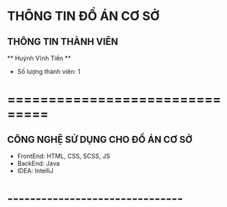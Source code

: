# THÔNG TIN ĐỒ ÁN CƠ SỞ
## THÔNG TIN THÀNH VIÊN
** Huỳnh Vĩnh Tiến **
* Số lượng thành viên: 1
# ===============================
## CÔNG NGHỆ SỬ DỤNG CHO ĐỒ ÁN CƠ SỞ
* FrontEnd: HTML, CSS, SCSS, JS
* BackEnd: Java
* IDEA: IntelliJ
# -------------------------------
